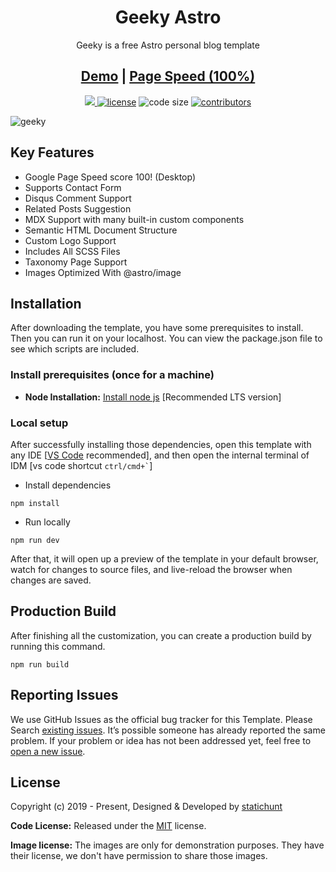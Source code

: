 <h1 align=center>Geeky Astro</h1>
<p align=center>Geeky is a free Astro personal blog template</p>
<h2 align="center"> <a target="_blank" href="https://geeky-astro.vercel.app/" rel="nofollow">Demo</a> | <a  target="_blank" href="https://pagespeed.web.dev/report?url=https%3A%2F%2Fgeeky-astro.vercel.app%2F&form_factor=desktop">Page Speed (100%)</a>
</h2>

<p align=center>
  <a href="https://github.com/withastro/astro/releases/tag/astro%404.3.3" alt="Contributors">
    <img src="https://img.shields.io/static/v1?label=ASTRO&message=4.3&color=000&logo=astro" />
  </a>

  <a href="https://github.com/statichunt/geeky-astro/blob/main/LICENSE">
    <img src="https://img.shields.io/github/license/statichunt/geeky-astro" alt="license"></a>

  <img src="https://img.shields.io/github/languages/code-size/statichunt/geeky-astro" alt="code size">

  <a href="https://github.com/statichunt/geeky-astro/graphs/contributors">
    <img src="https://img.shields.io/github/contributors/statichunt/geeky-astro" alt="contributors"></a>
</p>

![geeky](https://statichunt-images.netlify.app/themes/hugo-geeky.png)


## Key Features

- Google Page Speed score 100! (Desktop)
- Supports Contact Form
- Disqus Comment Support
- Related Posts Suggestion
- MDX Support with many built-in custom components
- Semantic HTML Document Structure
- Custom Logo Support
- Includes All SCSS Files
- Taxonomy Page Support
- Images Optimized With @astro/image

<!-- installation -->
## Installation

After downloading the template, you have some prerequisites to install. Then you can run it on your localhost. You can view the package.json file to see which scripts are included.

### Install prerequisites (once for a machine)

- **Node Installation:** [Install node js](https://nodejs.org/en/download/) [Recommended LTS version]

### Local setup

After successfully installing those dependencies, open this template with any IDE [[VS Code](https://code.visualstudio.com/) recommended], and then open the internal terminal of IDM [vs code shortcut <code>ctrl/cmd+\`</code>]

- Install dependencies

```
npm install
```

- Run locally

```
npm run dev
```

After that, it will open up a preview of the template in your default browser, watch for changes to source files, and live-reload the browser when changes are saved.

## Production Build

After finishing all the customization, you can create a production build by running this command.

```
npm run build
```

<!-- reporting issue -->
## Reporting Issues

We use GitHub Issues as the official bug tracker for this Template. Please Search [existing issues](https://github.com/statichunt/geeky-astro/issues). It’s possible someone has already reported the same problem.
If your problem or idea has not been addressed yet, feel free to [open a new issue](https://github.com/statichunt/geeky-astro/issues).

<!-- licence -->
## License

Copyright (c) 2019 - Present, Designed & Developed by [statichunt](https://statichunt.com)

**Code License:** Released under the [MIT](https://github.com/statichunt/geeky-astro/blob/main/LICENSE) license.

**Image license:** The images are only for demonstration purposes. They have their license, we don't have permission to share those images.
